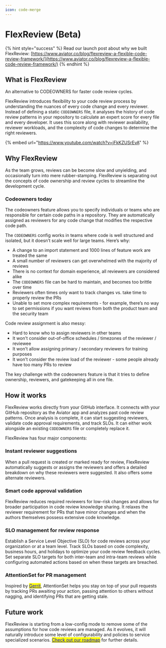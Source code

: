 ```yaml
---
icon: code-merge
---
```


# FlexReview (Beta)

{% hint style="success" %}
Read our launch post about why we built FlexReview: [https://www.aviator.co/blog/flexreview-a-flexible-code-review-framework/](https://www.aviator.co/blog/flexreview-a-flexible-code-review-framework/)
{% endhint %}

## What is FlexReview

An alternative to CODEOWNERS for faster code review cycles.

FlexReview introduces flexibility to your code review process by understanding the nuances of every code change and every reviewer. Instead of defining a static `CODEOWNERS` file, it analyses the history of code review patterns in your repository to calculate an expert score for every file and every developer. It uses this score along with reviewer availability, reviewer workloads, and the complexity of code changes to determine the right reviewers.

{% embed url="https://www.youtube.com/watch?v=jFkKZUSrEvA" %}

## Why FlexReview

As the team grows, reviews can be become slow and unyielding, and occasionally turn into mere rubber-stamping. FlexReview is separating out the concepts of code ownership and review cycles to streamline the development cycle.

### Codeowners today

The codeowners feature allows you to specify individuals or teams who are responsible for certain code paths in a repository. They are automatically assigned as reviewers for any code change that modifies the respective code path.

The `CODEOWNERS` config works in teams where code is well structured and isolated, but it doesn’t scale well for large teams. Here’s why:

* A change to an import statement and 1000 lines of feature work are treated the same
* A small number of reviewers can get overwhelmed with the majority of reviews
* There is no context for domain experience, all reviewers are considered alike
* The `CODEOWNERS` file can be hard to maintain, and becomes too brittle over time
* Reviewers often times only want to track changes vs. take time to properly review the PRs
* Unable to set more complex requirements - for example, there’s no way to set permissions if you want reviews from both the product team and the security team

Code review assignment is also messy:

* Hard to know who to assign reviewers in other teams
* It won't consider out-of-office schedules / timezones of the reviewer / reviewee
* It won't allow assigning primary / secondary reviewers for training purposes
* It won't consider the review load of the reviewer - some people already have too many PRs to review

The key challenge with the codeowners feature is that it tries to define ownership, reviewers, and gatekeeping all in one file.

## How it works

FlexReview works directly from your GitHub interface. It connects with your GitHub repository as the Aviator app and analyzes past code review patterns. Once analysis is complete, it can start suggesting reviewers, validate code approval requirements, and track SLOs. It can either work alongside an existing `CODEOWNERS` file or completely replace it.

FlexReview has four major components:

### Instant reviewer suggestions

When a pull request is created or marked ready for review, FlexReview automatically suggests or assigns the reviewers and offers a detailed breakdown on why these reviewers were suggested. It also offers some alternate reviewers.

### Smart code approval validation

FlexReview reduces required reviewers for low-risk changes and allows for broader participation in code review knowledge sharing. It relaxes the reviewer requirement for PRs that have minor changes and when the authors themselves possess extensive code knowledge.

### **SLO management for review response**

Establish a Service Level Objective (SLO) for code reviews across your organization or at a team level. Track SLOs based on code complexity, business hours, and holidays to optimize your code review feedback cycles. Set separate SLO targets for both inter-team and intra-team reviews while configuring automated actions based on when these targets are breached.

### AttentionSet for PR management

Inspired by [<mark style="color:blue;">Gerrit</mark>](https://gerrit-review.googlesource.com/Documentation/user-attention-set.html), AttentionSet helps you stay on top of your pull requests by tracking PRs awaiting your action, passing attention to others without nagging, and identifying PRs that are getting stale.

## Future work

FlexReview is starting from a low-config mode to remove some of the assumptions for how code reviews are managed. As it evolves, it will naturally introduce some level of configurability and policies to service specialized scenarios. [<mark style="color:blue;">Check out our roadmap</mark>](roadmap.md) for further details.
